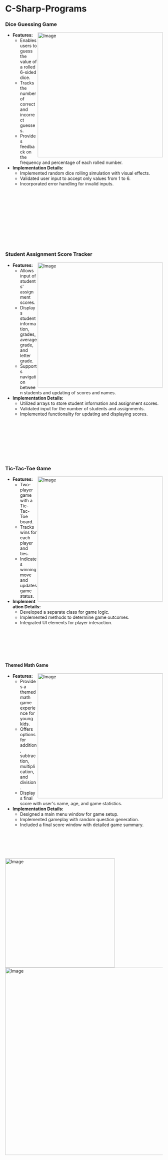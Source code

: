 # C-Sharp-Programs

### Dice Guessing Game
<img src="https://github.com/Bradon-Barfuss/C-Sharp-Programs/raw/main/Die%20Guess%20Game/DiceGamePicture.png" alt="Image" align="right" width="400">

- **Features:**
  - Enables users to guess the value of a rolled 6-sided dice.
  - Tracks the number of correct and incorrect guesses.
  - Provides feedback on the frequency and percentage of each rolled number.
- **Implementation Details:**
  - Implemented random dice rolling simulation with visual effects.
  - Validated user input to accept only values from 1 to 6.
  - Incorporated error handling for invalid inputs.

<br>
<br>
<br>
<br>
<br>
<br>
<br>
<br>
<br>
<br>


### Student Assignment Score Tracker
<img src="https://github.com/Bradon-Barfuss/C-Sharp-Programs/raw/main/Students%20Grades/picture.png" alt="Image" align="right" width="400">

- **Features:**
  - Allows input of students' assignment scores.
  - Displays student information, grades, average grade, and letter grade.
  - Supports navigation between students and updating of scores and names.
- **Implementation Details:**
  - Utilized arrays to store student information and assignment scores.
  - Validated input for the number of students and assignments.
  - Implemented functionality for updating and displaying scores.


<br>
<br>
<br>
<br>
<br>
<br>
<br>



### Tic-Tac-Toe Game
<img src="https://github.com/Bradon-Barfuss/C-Sharp-Programs/raw/main/Tic%20Tac%20Toe/TicTacToePicture.png" alt="Image" align="right" width="400">

- **Features:**
  - Two-player game with a Tic-Tac-Toe board.
  - Tracks wins for each player and ties.
  - Indicates winning move and updates game status.
- **Implementation Details:**
  - Developed a separate class for game logic.
  - Implemented methods to determine game outcomes.
  - Integrated UI elements for player interaction.


<br>
<br>
<br>
<br>
<br>

#### Themed Math Game
<img src="https://github.com/Bradon-Barfuss/C-Sharp-Programs/raw/main/Young%20Padawan%20Math%20Game/jediMenuPicture.png" alt="Image" align="right" width="400">

- **Features:**
  - Provides a themed math game experience for young kids.
  - Offers options for addition, subtraction, multiplication, and division.
  - Displays final score with user's name, age, and game statistics.
- **Implementation Details:**
  - Designed a main menu window for game setup.
  - Implemented gameplay with random question generation.
  - Included a final score window with detailed game summary.
<br><br><br><br><br><br>  
<img src="https://github.com/Bradon-Barfuss/C-Sharp-Programs/raw/main/Young%20Padawan%20Math%20Game/jedidatapicture.png" alt="Image" align="Left" width="350">
<img src="https://github.com/Bradon-Barfuss/C-Sharp-Programs/raw/main/Young%20Padawan%20Math%20Game/jedimathpicture.png" alt="Image" align="right" width="600">
